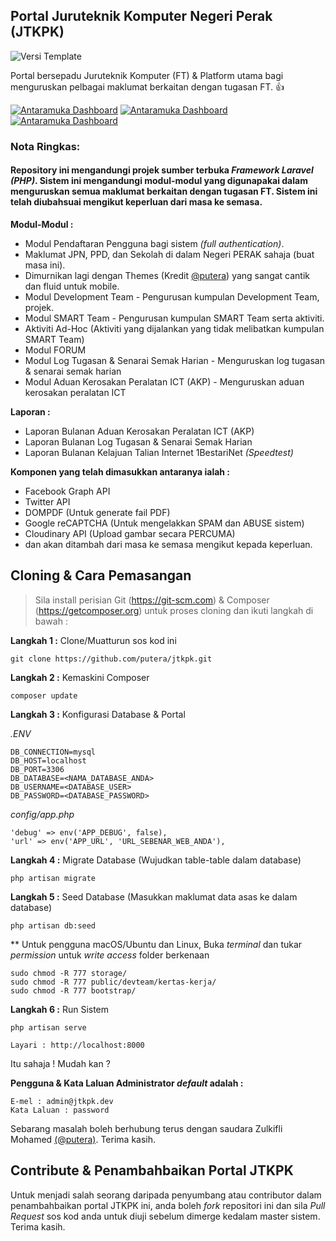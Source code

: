 ## Portal Juruteknik Komputer Negeri Perak (JTKPK)

![Versi Template](http://img.shields.io/badge/Versi-v1.0-green.svg)

Portal bersepadu Juruteknik Komputer (FT) & Platform utama bagi menguruskan pelbagai maklumat berkaitan dengan tugasan FT. :+1:

[![Antaramuka Dashboard](https://image.ibb.co/hdra0k/jtkpk_1.jpg)](https://image.ibb.co/hdra0k/jtkpk_1.jpg)
[![Antaramuka Dashboard](https://image.ibb.co/d11KRQ/jtkpk_2.jpg)](https://image.ibb.co/d11KRQ/jtkpk_2.jpg)
[![Antaramuka Dashboard](https://image.ibb.co/hJ3cD5/jtkpk_3.jpg)](https://image.ibb.co/hJ3cD5/jtkpk_3.jpg)

### **Nota Ringkas:**

#### Repository ini mengandungi projek sumber terbuka *Framework Laravel (PHP)*. Sistem ini mengandungi modul-modul yang digunapakai dalam menguruskan semua maklumat berkaitan dengan tugasan FT. Sistem ini telah diubahsuai mengikut keperluan dari masa ke semasa.

**Modul-Modul :**

* Modul Pendaftaran Pengguna bagi sistem *(full authentication)*.
* Maklumat JPN, PPD, dan Sekolah di dalam Negeri PERAK sahaja (buat masa ini).
* Dimurnikan lagi dengan Themes (Kredit [@putera](https://github.com/putera)) yang sangat cantik dan fluid untuk mobile.
* Modul Development Team - Pengurusan kumpulan Development Team, projek.
* Modul SMART Team - Pengurusan kumpulan SMART Team serta aktiviti.
* Aktiviti Ad-Hoc (Aktiviti yang dijalankan yang tidak melibatkan kumpulan SMART Team)
* Modul FORUM
* Modul Log Tugasan & Senarai Semak Harian - Menguruskan log tugasan & senarai semak harian
* Modul Aduan Kerosakan Peralatan ICT (AKP) - Menguruskan aduan kerosakan peralatan ICT

**Laporan :**

* Laporan Bulanan Aduan Kerosakan Peralatan ICT (AKP)
* Laporan Bulanan Log Tugasan & Senarai Semak Harian
* Laporan Bulanan Kelajuan Talian Internet 1BestariNet *(Speedtest)*

**Komponen yang telah dimasukkan antaranya ialah :**

* Facebook Graph API
* Twitter API
* DOMPDF (Untuk generate fail PDF)
* Google reCAPTCHA (Untuk mengelakkan SPAM dan ABUSE sistem)
* Cloudinary API (Upload gambar secara PERCUMA)
* dan akan ditambah dari masa ke semasa mengikut kepada keperluan.

## Cloning & Cara Pemasangan

> Sila install perisian Git (https://git-scm.com) & Composer (https://getcomposer.org) untuk proses cloning dan ikuti langkah di bawah :

**Langkah 1 :** Clone/Muatturun sos kod ini
```
git clone https://github.com/putera/jtkpk.git
```

**Langkah 2 :** Kemaskini Composer
```
composer update
```

**Langkah 3 :** Konfigurasi Database & Portal

*.ENV*

```
DB_CONNECTION=mysql
DB_HOST=localhost
DB_PORT=3306
DB_DATABASE=<NAMA_DATABASE_ANDA>
DB_USERNAME=<DATABASE_USER>
DB_PASSWORD=<DATABASE_PASSWORD>
```

*config/app.php*

```
'debug' => env('APP_DEBUG', false),
'url' => env('APP_URL', 'URL_SEBENAR_WEB_ANDA'),
```

**Langkah 4 :** Migrate Database (Wujudkan table-table dalam database)
```
php artisan migrate
```

**Langkah 5 :** Seed Database (Masukkan maklumat data asas ke dalam database)
```
php artisan db:seed
```

** Untuk pengguna macOS/Ubuntu dan Linux, Buka *terminal* dan tukar *permission* untuk *write access* folder berkenaan
```
sudo chmod -R 777 storage/
sudo chmod -R 777 public/devteam/kertas-kerja/
sudo chmod -R 777 bootstrap/
```

**Langkah 6 :** Run Sistem
```
php artisan serve
```

```
Layari : http://localhost:8000
```

Itu sahaja ! Mudah kan ?

**Pengguna & Kata Laluan Administrator *default* adalah :**
```
E-mel : admin@jtkpk.dev
Kata Laluan : password
```

Sebarang masalah boleh berhubung terus dengan saudara Zulkifli Mohamed [(@putera)](https://github.com/putera). Terima kasih.

## Contribute & Penambahbaikan Portal JTKPK

Untuk menjadi salah seorang daripada penyumbang atau contributor dalam penambahbaikan portal JTKPK ini, anda boleh *fork* repositori ini dan sila *Pull Request* sos kod anda untuk diuji sebelum dimerge kedalam master sistem. Terima kasih.
